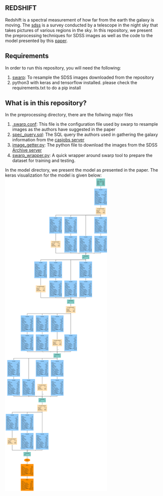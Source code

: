 ## REDSHIFT 
Redshift is a spectral measurement of how far from the earth the galaxy is moving. The [sdss](https://www.sdss.org/) is a survey conducted by a telescope in the night sky that takes pictures of various regions in the sky. In this repository, we present the preprocessing techniques for SDSS images as well as the code to the model presented by this [paper](https://arxiv.org/abs/1806.06607).

## Requirements
In order to run this repository, you will need the following:
1. [swarp](https://www.astromatic.net/software/swarp): To resample the SDSS images downloaded from the repository
2. python3 with keras and tensorflow installed. please check the requirements.txt to do a pip install

## What is in this repository?
In the preprocessing directory, there are the follwing major files
1. [.swarp.conf](./preprocessing/.swarp.conf): This file is the configuration file used by swarp to resample images as the authors have suggested in the paper
2. [spec_query.sql](./preprocessing/spec_query.sql): The SQL query the authors used in gathering the galaxy information from the [casjobs server](https://skyserver.sdss.org/casjobs/)
3. [image_getter.py](./preprocessing/image_getter.py): The python file to download the images from the SDSS [Archive server](https://data.sdss.org/sas/)
4. [swarp_wrapper.py](./preprocessing/swarp_wrapper.py): A quick wrapper around swarp tool to prepare the dataset for training and testing.

In the model directory, we present the model as presented in the paper. The keras visualization for the model is given below:
![redshiftmodel as seen in deepforge](./images/convinception.png)
